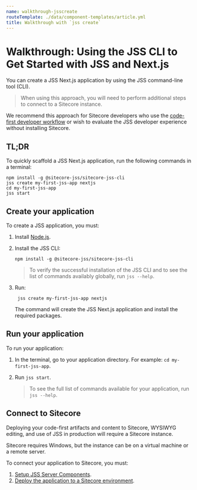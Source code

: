 ```yaml
---
name: walkthrough-jsscreate
routeTemplate: ./data/component-templates/article.yml
title: Walkthrough with `jss create`
---
```

# Walkthrough: Using the JSS CLI to Get Started with JSS and Next.js 

You can create a JSS Next.js application by using the JSS command-line tool (CLI). 

> When using this approach, you will need to perform additional steps to connect to a Sitecore instance.

We recommend this approach for Sitecore developers who use the [code-first developer workflow](/docs/fundamentals/dev-workflows/code-first) or wish to evaluate the JSS developer experience without installing Sitecore.

## TL;DR

To quickly scaffold a JSS Next.js application, run the following commands in a terminal:

```
npm install -g @sitecore-jss/sitecore-jss-cli
jss create my-first-jss-app nextjs
cd my-first-jss-app
jss start
```

##  Create your application

To create a JSS application, you must: 

1. Install  [Node.js](https://nodejs.org/).

2. Install the JSS CLI: 

   ```
   npm install -g @sitecore-jss/sitecore-jss-cli
   ```

   > To verify the successful installation of the JSS CLI and to see the list of commands availably globally, run `jss --help`.

3. Run:

   ```
    jss create my-first-jss-app nextjs
   ```

   The command will create the JSS Next.js application and install the required packages. 

## Run your application

To run your application: 

1. In the terminal, go to your application directory. For example: `cd my-first-jss-app`.

2. Run `jss start`.

   > To see the full list of commands available for your application, run `jss --help`.

## Connect to Sitecore

Deploying your code-first artifacts and content to Sitecore, WYSIWYG editing, and use of JSS in production will require a Sitecore instance.

Sitecore requires Windows, but the instance can be on a virtual machine or a remote server. 

To connect your application to Sitecore, you must:

1. [Setup JSS Server Components](/docs/getting-started/jss-server-install).
2. [Deploy the application to a Sitecore environment](/docs/getting-started/app-deployment).



